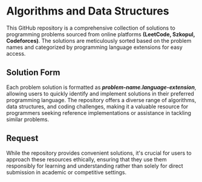 # Algorithms and Data Structures
This GitHub repository is a comprehensive collection of solutions to programming problems sourced from online 
platforms **(LeetCode, Szkopul, Codeforces)**. The solutions are meticulously sorted based on the problem names and 
categorized by programming language extensions for easy access. 

## Solution Form 
Each problem solution is formatted as ***problem-name.language-extension***, allowing users to quickly identify and 
implement solutions in their preferred programming language. The repository offers a diverse range of algorithms, 
data structures, and coding challenges, making it a valuable resource for programmers seeking reference 
implementations or assistance in tackling similar problems.

## Request
While the repository provides convenient solutions, it's crucial for users to approach these resources ethically, 
ensuring that they use them responsibly for learning and understanding rather than solely for direct submission 
in academic or competitive settings.
